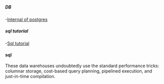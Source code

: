 
##### DB 

-[Internal of postgres](http://www.interdb.jp/pg/index.html)


##### sql tutorial

-[Sql tutorial](https://selectstarsql.com/)



#### sql

These data warehouses undoubtedly use the standard performance tricks: columnar storage, cost-based query planning, pipelined execution, and just-in-time compilation.
